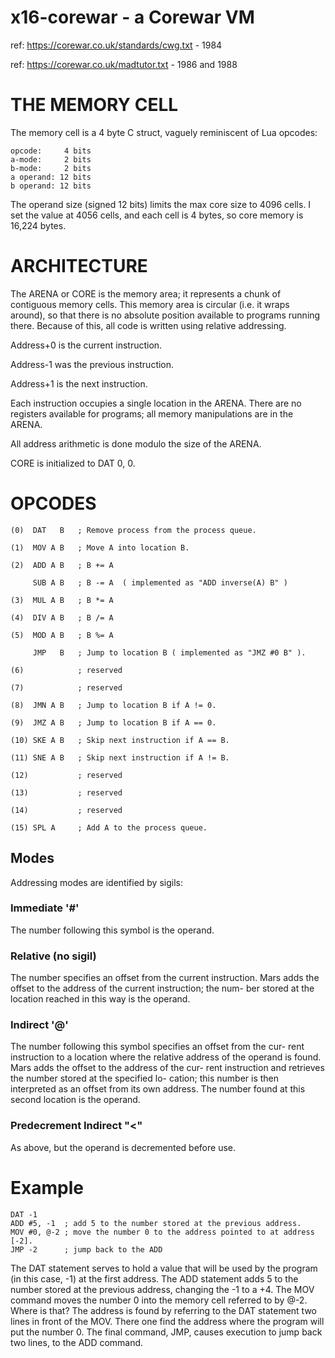 # x16-corewar - a Corewar VM

 ref: https://corewar.co.uk/standards/cwg.txt - 1984

 ref: https://corewar.co.uk/madtutor.txt - 1986 and 1988

# THE MEMORY CELL

The memory cell is a 4 byte C struct, vaguely reminiscent of Lua opcodes:

    opcode:     4 bits
    a-mode:     2 bits
    b-mode:     2 bits
    a operand: 12 bits
    b operand: 12 bits

The operand size (signed 12 bits) limits the max core size to 4096 cells. 
I set the value at 4056 cells, and each cell is 4 bytes, so core memory is 16,224 bytes.

# ARCHITECTURE

The ARENA or CORE is the memory area; it represents a chunk of contiguous memory cells.
This memory area is circular (i.e. it wraps around), so that there is no absolute position 
available to programs running there.  Because of this, all code is written using relative 
addressing.

 Address+0 is the current instruction.

 Address-1 was the previous instruction.

 Address+1 is the next instruction.

Each instruction occupies a single location in the ARENA.
There are no registers available for programs; all
memory manipulations are in the ARENA.

All address arithmetic is done modulo the size of the ARENA.

CORE is initialized to DAT 0, 0.  

# OPCODES

    (0)  DAT   B   ; Remove process from the process queue.

    (1)  MOV A B   ; Move A into location B.
    
    (2)  ADD A B   ; B += A

         SUB A B   ; B -= A  ( implemented as "ADD inverse(A) B" )
        
    (3)  MUL A B   ; B *= A
    
    (4)  DIV A B   ; B /= A
    
    (5)  MOD A B   ; B %= A

         JMP   B   ; Jump to location B ( implemented as "JMZ #0 B" ).
    
    (6)            ; reserved

    (7)            ; reserved

    (8)  JMN A B   ; Jump to location B if A != 0.
    
    (9)  JMZ A B   ; Jump to location B if A == 0.
        
    (10) SKE A B   ; Skip next instruction if A == B.
    
    (11) SNE A B   ; Skip next instruction if A != B.
    
    (12)           ; reserved

    (13)           ; reserved

    (14)           ; reserved

    (15) SPL A     ; Add A to the process queue.
    
## Modes

Addressing modes are identified by sigils:

### Immediate '#'

The number following this symbol is the operand.

### Relative (no sigil)

The  number  specifies  an  offset from the current instruction. Mars
adds the  offset to the address of the current  instruction; the num-
ber stored at the location reached in this way is the operand.

### Indirect '@'

The number  following  this symbol specifies an  offset from the cur-
rent  instruction  to  a  location where the  relative address of the
operand is  found.  Mars  adds the offset to  the address of the cur-
rent instruction and retrieves the number stored at the specified lo-
cation; this number is then interpreted as  an offset  from its own
address. The number found  at this second location is the operand.

### Predecrement Indirect "<"

As above, but the operand is decremented before use.


# Example

    DAT -1
    ADD #5, -1	; add 5 to the number stored at the previous address.
    MOV #0, @-2	; move the number 0 to the address pointed to at address [-2].
    JMP -2		; jump back to the ADD

The DAT statement serves to hold a value that will be used by the program
(in this case, -1) at the first address. The ADD statement adds 5 to the number
stored at the previous address, changing the -1 to a +4.  The MOV command moves
the number 0 into the memory cell referred to by @-2. Where is that?  The address
is found by referring to the DAT statement two lines in front of the MOV.
There one find the address where the program will put the number 0. The final
command, JMP, causes execution to jump back two lines, to the ADD command.


